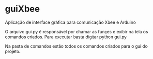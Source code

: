 # guiXbee
Aplicação de interface gráfica para comunicação Xbee e Arduino

O arquivo gui.py é responsável por chamar as funçes e exibir na tela os comandos criados.
Para executar basta digitar python gui.py

Na pasta de comandos estão todos os comandos criados para o gui do projeto.
